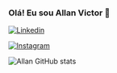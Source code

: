 ### Olá! Eu sou Allan Victor 👋
[![Linkedin](https://img.shields.io/badge/LinkedIn-0077B5?style=for-the-badge&logo=linkedin&logoColor=white
)](https://www.linkedin.com/in/allan-vaz-598501297)


[![Instagram](https://img.shields.io/badge/Instagram-E4405F?style=for-the-badge&logo=instagram&logoColor=white
)](https://www.instagram.com/allan_vvaz/)

![Allan GitHub stats](https://github-readme-stats.vercel.app/api?username=AllanVaz&theme=dark&show_icons=true)

